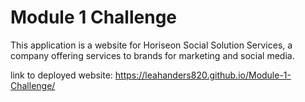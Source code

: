 # Module 1 Challenge 

This application is a website for Horiseon Social Solution Services, a company offering services to brands for marketing and social media.

link to deployed website:
https://leahanders820.github.io/Module-1-Challenge/

